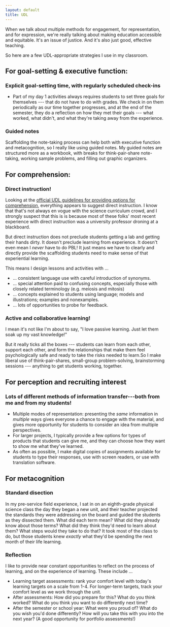 ```yaml
---
layout: default
title: UDL
---
```


When we talk about multiple methods for engagement, for representation, and for expression, we're really talking about making education accessible and equitable. It's an issue of justice. And it's also just good, effective teaching.

So here are a few UDL-appropriate strategies I use in my classroom. 

## For goal-setting & executive function: 
### Explicit goal-setting time, with regularly scheduled check-ins
- Part of my day 1 activities always requires students to set three goals for themselves --- that do not have to do with grades. We check in on them periodically as our time together progresses, and at the end of the semester, they do a reflection on how they met their goals --- what worked, what didn't, and what they're taking away from the experience.

### Guided notes
Scaffolding the note-taking process can help both with executive function and metacognition, so I really like using guided notes. My guided notes are structured more as a workbook, with breaks for think-pair-share note-taking, working sample problems, and filling out graphic organizers. 

## For comprehension: 
### Direct instruction! 
Looking at the <a href="http://udlguidelines.cast.org/representation/comprehension" target="_blank">official UDL guidelines for providing options for comprehension</a>, everything appears to suggest direct instruction. I know that that's not always en vogue with the science curriculum crowd, and I strongly suspect that this is is because most of these folks' most recent experience with direct instruction was a university professor droning at a blackboard. 

But direct instruction does not preclude students getting a lab and getting their hands dirty. It doesn't preclude learning from experience. It doesn't even mean I _never_ have to do PBL! It just means we have to clearly and directly provide the scaffolding students need to make sense of that experiential learning.

This means I design lessons and activities with ... 
 - ... consistent language use with careful introduction of synonyms. 
 - ... special attention paid to confusing concepts, especially those with closely related terminology (e.g. meiosis and mitosis)
 - ... concepts explained to students using language; models and illustrations; examples and nonexamples.
 - ... lots of opportunities to probe for feedback.
 
 ### Active and collaborative learning!
I mean it's not like I'm about to say, "I love passive learning. Just let them soak up my vast knowledge!" 

But it really ticks all the boxes --- students can learn from each other, support each other, and form the relationships that make them feel psychologically safe and ready to take the risks needed to learn.So I make liberal use of think-pair-shares, small-group problem-solving, brainstorming sessions --- anything to get students working, together. 

## For perception and recruiting interest
### Lots of different methods of information transfer---both from me and from my students! 
- Multiple modes of representation: presenting the _same_ information in _multiple_ ways gives everyone a chance to engage with the material, and gives more opportunity for students to consider an idea from multiple perspectives. 
- For larger projects, I typically provide a few options for types of products that students can give me, and they can choose how they want to show me what they've learned.
- As often as possible, I make digital copies of assignments available for students to type their responses, use with screen readers, or use with translation software.


## For metacognition
### Standard disection

In my pre-service field experience, I sat in on an eighth-grade physical science class the day they began a new unit, and their teacher projected the standards they were addressing on the board and guided the students as they dissected them. What did each term mean? What did they already know about those terms? What did they think they'd need to learn about them? What steps would they take to do that? It took most of the class to do, but those students knew _exactly_ what they'd be spending the next month of their life learning. 

### Reflection
I like to provide near constant opportunities to reflect on the process of learning, and on the experience of learning. These include ...
- Learning target assessments: rank your comfort level with today's learning targets on a scale from 1-4. For longer-term targets, track your comfort level as we work through the unit. 
- After assessments: How did you prepare for this? What do you think worked? What do you think you want to do differently next time? 
- After the semester or school year: What were you proud of? What do you wish you'd done differently? How will you take this with you into the next year? (A good opportunity for portfolio assessments!)
